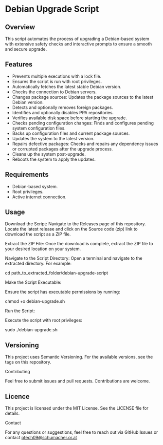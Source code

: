 # Debian Upgrade Script

## Overview
This script automates the process of upgrading a Debian-based system with extensive safety checks and interactive prompts to ensure a smooth and secure upgrade.

## Features
- Prevents multiple executions with a lock file.
- Ensures the script is run with root privileges.
- Automatically fetches the latest stable Debian version.
- Checks the connection to Debian servers.
- Changes package sources: Updates the package sources to the latest Debian version.
- Detects and optionally removes foreign packages.
- Identifies and optionally disables PPA repositories.
- Verifies available disk space before starting the upgrade.
- Checks pending configuration changes: Finds and configures pending system configuration files.
- Backs up configuration files and current package sources.
- Updates the system to the latest version.
- Repairs defective packages: Checks and repairs any dependency issues or corrupted packages after the upgrade process.
- Cleans up the system post-upgrade.
- Reboots the system to apply the updates.

## Requirements
- Debian-based system.
- Root privileges.
- Active internet connection.

## Usage

Download the Script:
Navigate to the Releases page of this repository.
Locate the latest release and click on the Source code (zip) link to download the script as a ZIP file.

Extract the ZIP File:
Once the download is complete, extract the ZIP file to your desired location on your system.

Navigate to the Script Directory:
Open a terminal and navigate to the extracted directory. For example:

cd path_to_extracted_folder/debian-upgrade-script

Make the Script Executable:

Ensure the script has executable permissions by running:

chmod +x debian-upgrade.sh

Run the Script:

Execute the script with root privileges:

sudo ./debian-upgrade.sh

## Versioning

This project uses Semantic Versioning. For the available versions, see the tags on this repository.

Contributing

Feel free to submit issues and pull requests. Contributions are welcome.

## Licence

This project is licensed under the MIT License. See the LICENSE file for details.

Contact

For any questions or suggestions, feel free to reach out via GitHub Issues or contact ptech09@schumacher.or.at
